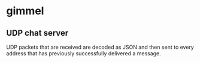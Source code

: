 # gimmel

UDP chat server
---

UDP packets that are received are decoded as JSON and then sent to every address that has previously
successfully delivered a message.